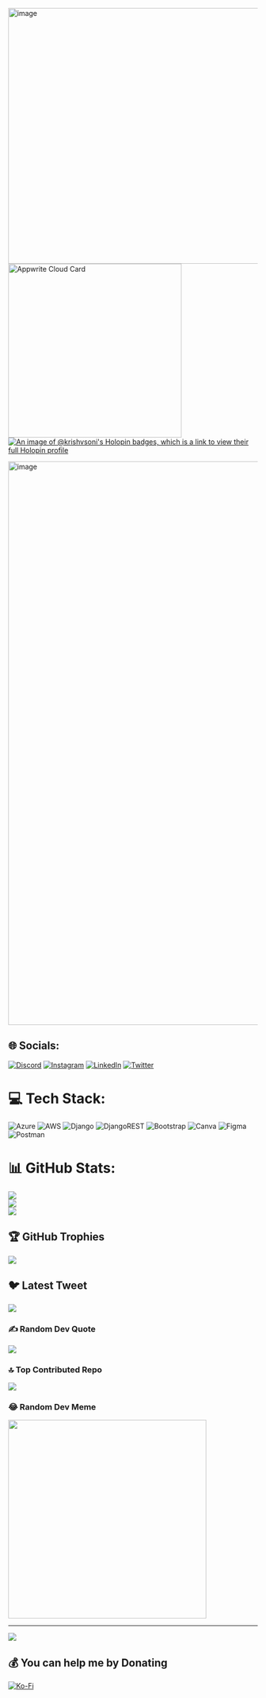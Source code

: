 <img width="515" alt="image" src="https://github.com/krishvsoni/krishvsoni/assets/67964054/8181874c-d283-4e4f-a36e-3d2550f0312b"> <a href="https://cloud.appwrite.io/card/6450c56db6459c506e00">
	<img width="350" src="https://cloud.appwrite.io/v1/cards/cloud?userId=6450c56db6459c506e00" alt="Appwrite Cloud Card" />
</a>
[![An image of @krishvsoni's Holopin badges, which is a link to view their full Holopin profile](https://holopin.me/krishvsoni)](https://holopin.io/@krishvsoni)

<img width="1135" alt="image" src="https://github.com/krishvsoni/krishvsoni/assets/67964054/f99c2143-6be5-435e-a0f4-b11160cd6f51">





## 🌐 Socials:
[![Discord](https://img.shields.io/badge/Discord-%237289DA.svg?logo=discord&logoColor=white)](https://discord.gg/krishvsoni) [![Instagram](https://img.shields.io/badge/Instagram-%23E4405F.svg?logo=Instagram&logoColor=white)](https://instagram.com/krishvsoni) [![LinkedIn](https://img.shields.io/badge/LinkedIn-%230077B5.svg?logo=linkedin&logoColor=white)](https://www.linkedin.com/in/krish-soni-) [![Twitter](https://img.shields.io/badge/Twitter-%231DA1F2.svg?logo=Twitter&logoColor=white)](https://twitter.com/krishvsoni) 



# 💻 Tech Stack:
![Azure](https://img.shields.io/badge/azure-%230072C6.svg?style=for-the-badge&logo=azure-devops&logoColor=white) ![AWS](https://img.shields.io/badge/AWS-%23FF9900.svg?style=for-the-badge&logo=amazon-aws&logoColor=white) ![Django](https://img.shields.io/badge/django-%23092E20.svg?style=for-the-badge&logo=django&logoColor=white) ![DjangoREST](https://img.shields.io/badge/DJANGO-REST-ff1709?style=for-the-badge&logo=django&logoColor=white&color=ff1709&labelColor=gray) ![Bootstrap](https://img.shields.io/badge/bootstrap-%23563D7C.svg?style=for-the-badge&logo=bootstrap&logoColor=white) ![Canva](https://img.shields.io/badge/Canva-%2300C4CC.svg?style=for-the-badge&logo=Canva&logoColor=white) 	![Figma](https://img.shields.io/badge/figma-%23F24E1E.svg?style=for-the-badge&logo=figma&logoColor=white) ![Postman](https://img.shields.io/badge/Postman-FF6C37?style=for-the-badge&logo=postman&logoColor=white)
# 📊 GitHub Stats:
![](https://github-readme-stats.vercel.app/api?username=krishvsoni&theme=dark&hide_border=false&include_all_commits=false&count_private=false)<br/>
![](https://github-readme-streak-stats.herokuapp.com/?user=krishvsoni&theme=dark&hide_border=false)<br/>
![](https://github-readme-stats.vercel.app/api/top-langs/?username=krishvsoni&theme=dark&hide_border=false&include_all_commits=false&count_private=false&layout=compact)

## 🏆 GitHub Trophies
![](https://github-profile-trophy.vercel.app/?username=krishvsoni&theme=tokyonight&no-frame=true&no-bg=false&margin-w=4)

## 🐦 Latest Tweet
<a href="https://github.com/VishwaGauravIn/github-twitter-card-embed"><img src="https://gtce.itsvg.in/api?username=krishvsoni&theme=dracula&response=true&border=true&time=true&icon=default"/></a>

### ✍️ Random Dev Quote
![](https://quotes-github-readme.vercel.app/api?type=horizontal&theme=dark)

### 🔝 Top Contributed Repo
![](https://github-contributor-stats.vercel.app/api?username=krishvsoni&limit=5&theme=dark&combine_all_yearly_contributions=true)

### 😂 Random Dev Meme
<img src='https://randommeme-five.vercel.app/' style="height: 400px;"/>

---
[![](https://visitcount.itsvg.in/api?id=krishvsoni&icon=0&color=12)](https://visitcount.itsvg.in)

  ## 💰 You can help me by Donating
  [![Ko-Fi](https://img.shields.io/badge/Ko--fi-F16061?style=for-the-badge&logo=ko-fi&logoColor=white)](https://ko-fi.com/krishsoni) 

  
<!-- Proudly created with GPRM ( https://gprm.itsvg.in ) -->
